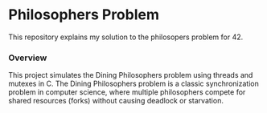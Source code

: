 # Philosophers Problem

This repository explains my solution to the philosopers problem for 42. 
<!-- ## Overview
This project simulates the Dining Philosophers problem using threads and mutexes in C. The Dining Philosophers problem is a classic synchronization problem in computer science, where multiple philosophers compete for shared resources (forks) without causing deadlock or starvation. -->


<!-- ## Parameters
The following parameters can be adjusted in the `main` function of the source code:
- `num_of_philosophers`: Number of philosophers.
- `time_to_die`: Time in milliseconds after which a philosopher dies if not eating.
- `time_to_eat`: Time in milliseconds a philosopher takes to eat.
- `time_to_sleep`: Time in milliseconds a philosopher takes to sleep.
- `num_of_times_each_philosopher_must_eat`: Number of times each philosopher must eat before exiting.

## Notes
- This implementation uses mutexes for synchronization.
- It's important to choose appropriate values for parameters to observe different scenarios and behaviors of the dining philosophers. -->
<!-- 
### Language Versions

- [English](#english)
- [Español](#español)
- [Català](#català)

--- -->

<!-- ## English -->
### Overview
This project simulates the Dining Philosophers problem using threads and mutexes in C. The Dining Philosophers problem is a classic synchronization problem in computer science, where multiple philosophers compete for shared resources (forks) without causing deadlock or starvation.
<!-- 
### Problem Statement
Describe the problem your project aims to solve. Explain the context and any challenges associated with it.

### Solution Logic
Outline the logic or approach used to solve the problem. Describe the algorithm or methodology employed.

### Thread and Mutex Usage
Explain how threads and mutexes are utilized in your solution. Provide an overview of the specific functions or methods used and their roles in achieving concurrency and synchronization.

---

## Español
### Introducción
Este proyecto simula el problema de los filósofos cenando utilizando hilos y mutexes en C. El problema de los filósofos cenando es un problema clásico de sincronización en informática, donde varios filósofos compiten por recursos compartidos (tenedores) sin causar un bloqueo o inanición.

### Tabla de contenido
 - [Presentación del problema](#presentacion)
 - [Planteamiento del problema](#planteamiento-del-problema)
 - [Lógica de la solución](#lógica-de-la-solución)
 - [Planteamiento lógico del codigo](#planteamiento-lógico-del-codigo)
 - [Uso de Hilos y Mutex](#uso-de-hilos-y-mutex)
### Presentación del problema


### Planteamiento del Problema
Este proyecto simula el problema de los filósofos cenando utilizando hilos y mutexes en C. El problema de los filósofos cenando es un problema clásico de sincronización en informática, donde varios filósofos compiten por recursos compartidos (tenedores) sin causar un bloqueo o inanición.

### Lógica de la Solución
Describe la lógica o enfoque utilizado para resolver el problema. Explica el algoritmo o metodología empleada.

### Planteamiento lógico del codigo

### Uso de Hilos y Mutex
Explica cómo se utilizan los hilos y mutexes en tu solución. Proporciona una descripción general de las funciones o métodos específicos utilizados y sus roles en la consecución de la concurrencia y sincronización.

---

## Català
### Tabla de contenido
 - [Presentació del problema](#presentacio)
 - [Planteamiento del problema](#planteamiento-del-problema)
 - [Lógica de la solución](#lógica-de-la-solución)
 - [Planteamiento lógico del codigo](#planteamiento-lógico-del-codigo)
 - [Uso de Hilos y Mutex](#uso-de-hilos-y-mutex)

### Presentació del problema
Aquest projecte simula el problema dels filòsofs sopant utilitzant fils i mutexs en C. El problema dels filòsofs sopant és un problema clàssic de sincronització en informàtica, on diversos filòsofs competeixen per recursos compartits (forquilles) sense causar un bloqueig o fam.

### Plantejament del Problema
Descriu el problema que el teu projecte pretén resoldre. Explica el context i qualsevol desafiament associat.

### Lògica de la Solució
Descriu la lògica o enfocament utilitzat per resoldre el problema. Explica l'algoritme o metodologia emprats.

### Ús de Fil i Mutex
Explica com s'utilitzen els fils i mutexos en la teva solució. Proporciona una visió general de les funcions o mètodes específics utilitzats i els seus rols en l'assoliment de la concurrencia i sincronització. -->
